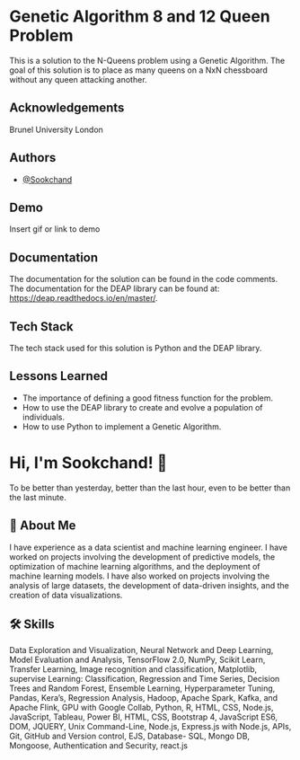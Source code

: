 
# Genetic Algorithm 8 and 12 Queen Problem

This is a solution to the N-Queens problem using a Genetic Algorithm. The goal of this solution is to place as many queens on a NxN chessboard without any queen attacking another.


## Acknowledgements
Brunel University London

## Authors

- [@Sookchand](https://github.com/Sookchand)


## Demo

Insert gif or link to demo


## Documentation

The documentation for the solution can be found in the code comments. The documentation for the DEAP library can be found at: https://deap.readthedocs.io/en/master/.


## Tech Stack

The tech stack used for this solution is Python and the DEAP library.

## Lessons Learned

- The importance of defining a good fitness function for the problem.
- How to use the DEAP library to create and evolve a population of individuals.
- How to use Python to implement a Genetic Algorithm.
# Hi, I'm Sookchand! 👋

To be better than yesterday, better than the last hour, even to be better than the last
minute.
## 🚀 About Me
I have experience as a data scientist and machine learning engineer. I have worked on
projects involving the development of predictive models, the optimization of machine
learning algorithms, and the deployment of machine learning models. I have also worked on
projects involving the analysis of large datasets, the development of data-driven insights,
and the creation of data visualizations.
## 🛠 Skills
Data Exploration and Visualization, Neural Network and Deep Learning, Model Evaluation
and Analysis, TensorFlow 2.0, NumPy, Scikit Learn, Transfer Learning, Image recognition and
classification, Matplotlib, supervise Learning: Classification, Regression and Time Series,
Decision Trees and Random Forest, Ensemble Learning, Hyperparameter Tuning, Pandas,
Kera’s, Regression Analysis, Hadoop, Apache Spark, Kafka, and Apache Flink, GPU with
Google Collab, Python, R, HTML, CSS, Node.js, JavaScript, Tableau, Power BI, HTML, CSS,
Bootstrap 4, JavaScript ES6, DOM, JQUERY, Unix Command-Line, Node.js, Express.js with Node.js,
APIs, Git, GitHub and Version control, EJS, Database- SQL, Mongo DB, Mongoose, Authentication and
Security, react.js